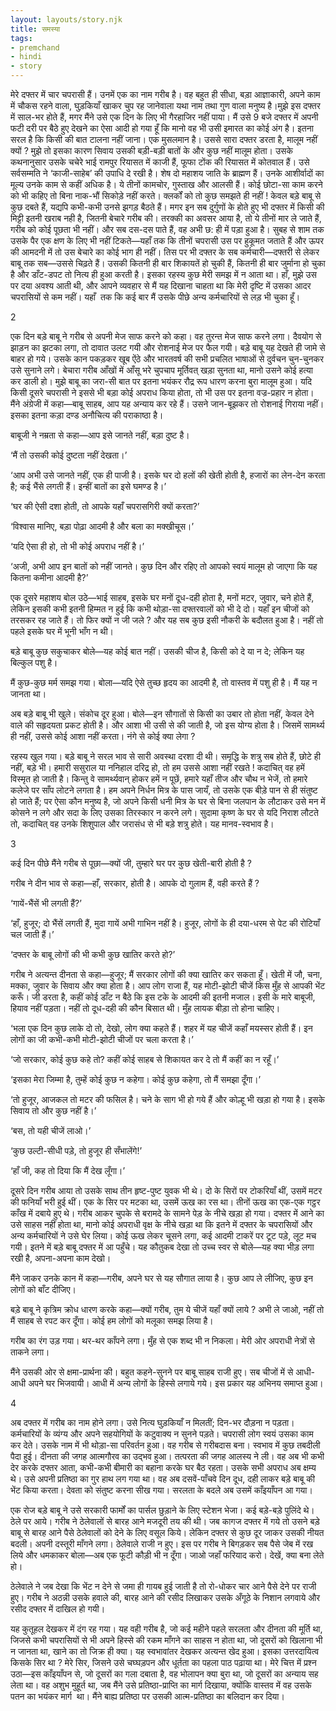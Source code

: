 ```yaml
---  
layout: layouts/story.njk  
title: समस्या  
tags:  
- premchand  
- hindi  
- story  
---  
```

    
मेरे दफ्तर में चार चपरासी हैं। उनमें एक का नाम गरीब है। वह बहुत ही सीधा, बड़ा आज्ञाकारी, अपने काम में चौकस रहने वाला, घुड़कियाँ खाकर चुप रह जानेवाला यथा नाम तथा गुण वाला मनुष्य है।मुझे इस दफ्तर में साल-भर होते हैं, मगर मैंने उसे एक दिन के लिए भी गैरहाजिर नहीं पाया। मैं उसे 9 बजे दफ्तर में अपनी फटी दरी पर बैठे हुए देखने का ऐसा आदी हो गया हूँ कि मानो वह भी उसी इमारत का कोई अंग है। इतना सरल है कि किसी की बात टालना नहीं जाना। एक मुसलमान है। उससे सारा दफ्तर डरता है, मालूम नहीं क्यों ? मुझे तो इसका कारण सिवाय उसकी बड़ी-बड़ी बातों के और कुछ नहीं मालूम होता। उसके कथनानुसार उसके चचेरे भाई रामपुर रियासत में काजी हैं, फूफा टोंक की रियासत में कोतवाल हैं। उसे सर्वसम्मति ने ‘काजी-साहेब’ की उपाधि दे रखी है। शेष दो महाशय जाति के ब्राह्मण हैं। उनके आशीर्वादों का मूल्य उनके काम से कहीं अधिक है। ये तीनों कामचोर, गुस्ताख और आलसी हैं। कोई छोटा-सा काम करने को भी कहिए तो बिना नाक-भौं सिकोड़े नहीं करते। क्लर्कों को तो कुछ समझते ही नहीं ! केवल बड़े बाबू से कुछ दबते हैं, यद्यपि कभी-कभी उनसे झगड़ बैठते हैं। मगर इन सब दुर्गुणों के होते हुए भी दफ्तर में किसी की मिट्टी इतनी खराब नही है, जितनी बेचारे गरीब की। तरक्की का अवसर आया है, तो ये तीनों मार ले जाते हैं, गरीब को कोई पूछता भी नहीं। और सब दस-दस पाते हैं, वह अभी छ: ही में पड़ा हुआ है। सुबह से शाम तक उसके पैर एक क्षण के लिए भी नहीं टिकते—यहाँ तक कि तीनों चपरासी उस पर हुकूमत जताते हैं और ऊपर की आमदनी में तो उस बेचारे का कोई भाग ही नहीं। तिस पर भी दफ्तर के सब कर्मचारी—दफ्तरी से लेकर बाबू तक सब—उससे चिढ़ते हैं। उसकी कितनी ही बार शिकायतें हो चुकी हैं, कितनी ही बार जुर्माना हो चुका है और डाँट-डपट तो नित्य ही हुआ करती है। इसका रहस्य कुछ मेरी समझ में न आता था। हाँ, मुझे उस पर दया अवश्य आती थी, और आपने व्यवहार से मैं यह दिखाना चाहता था कि मेरी दृष्टि में उसका आदर चपरासियों से कम नहीं। यहाँ  तक कि कई बार मैं उसके पीछे अन्य कर्मचारियों से लड़ भी चुका हूँ।  

2  



एक दिन बड़े बाबू ने गरीब से अपनी मेज साफ करने को कहा। वह तुरन्त मेज साफ करने लगा। दैवयोग से झाड़न का झटका लगा, तो दावात उलट गयी और रोशनाई मेज पर फैल गयी। बड़े बाबू यह देखते ही जामे से बाहर हो गये। उसके कान पकड़कर खूब ऐंठे और भारतवर्ष की सभी प्रचलित भाषाओं से दुर्वचन चुन-चुनकर उसे सुनाने लगे। बेचारा गरीब आँखों में आँसू भरे चुपचाप मूर्तिवत् खड़ा सुनता था, मानो उसने कोई हत्या कर डाली हो। मुझे बाबू का जरा-सी बात पर इतना भयंकर रौद्र रूप धारण करना बुरा मालूम हुआ। यदि किसी दूसरे चपरासी ने इससे भी बड़ा कोई अपराध किया होता, तो भी उस पर इतना वज्र-प्रहार न होता। मैंने अंग्रेजी में कहा—बाबू साहब, आप यह अन्याय कर रहे हैं। उसने जान-बूझकर तो रोशनाई गिराया नहीं। इसका इतना कड़ा दण्ड अनौचित्य की पराकाष्ठा है।  

बाबूजी ने नम्रता से कहा—आप इसे जानते नहीं, बड़ा दुष्ट है।  

‘मैं तो उसकी कोई दुष्टता नहीं देखता।’  

‘आप अभी उसे जानते नहीं, एक ही पाजी है। इसके घर दो हलों की खेती होती है, हजारों का लेन-देन करता है; कई भैंसे लगती हैं। इन्हीं बातों का इसे घमण्ड है।’  

‘घर की ऐसी दशा होती, तो आपके यहाँ चपरासगिरी क्यों करता?’  

‘विश्वास मानिए, बड़ा पोढ़ा आदमी है और बला का मक्खीचूस।’  

‘यदि ऐसा ही हो, तो भी कोई अपराध नहीं है।’  

‘अजी, अभी आप इन बातों को नहीं जानते। कुछ दिन और रहिए तो आपको स्वयं मालूम हो जाएगा कि यह कितना कमीना आदमी है?’  

एक दूसरे महाशय बोल उठे—भाई साहब, इसके घर मनों दूध-दही होता है, मनों मटर, जुवार, चने होते हैं, लेकिन इसकी कभी इतनी हिम्मत न हुई कि कभी थोड़ा-सा दफ्तरवालों को भी दे दो। यहाँ इन चीजों को तरसकर रह जाते हैं। तो फिर क्यों न जी जले ? और यह सब कुछ इसी नौकरी के बदौलत हुआ है। नहीं तो पहले इसके घर में भूनी भाँग न थी।  

बड़े बाबू कुछ सकुचाकर बोले—यह कोई बात नहीं। उसकी चीज है, किसी को दे या न दे; लेकिन यह बिल्कुल पशु है।  

मैं कुछ-कुछ मर्म समझ गया। बोला—यदि ऐसे तुच्छ हृदय का आदमी है, तो वास्तव में पशु ही है। मैं यह न जानता था।  

अब बड़े बाबू भी खुले। संकोच दूर हुआ। बोले—इन सौगातों से किसी का उबार तो होता नहीं, केवल देने वाले की सहृदयता प्रकट होती है। और आशा भी उसी से की जाती है, जो इस योग्य होता है। जिसमें सामर्थ्य ही नहीं, उससे कोई आशा नहीं करता। नंगे से कोई क्या लेगा ?  

रहस्य खुल गया। बड़े बाबू ने सरल भाव से सारी अवस्था दरशा दी थी। समृद्धि के शत्रु सब होते हैं, छोटे ही नहीं, बड़े भी। हमारी ससुराल या ननिहाल दरिद्र हो, तो हम उससे आशा नहीं रखते ! कदाचित् वह हमें विस्मृत हो जाती है। किन्तु वे सामर्थ्यवान् होकर हमें न पूछें, हमारे यहाँ तीज और चौथ न भेजें, तो हमारे कलेजे पर साँप लोटने लगता है। हम अपने निर्धन मित्र के पास जायँ, तो उसके एक बीड़े पान से ही संतुष्ट हो जाते हैं; पर ऐसा कौन मनुष्य है, जो अपने किसी धनी मित्र के घर से बिना जलपान के लौटाकर उसे मन में कोसने न लगे और सदा के लिए उसका तिरस्कार न करने लगे। सुदामा कृष्ण के घर से यदि निराश लौटते तो, कदाचित् वह उनके शिशुपाल और जरासंध से भी बड़े शत्रु होते। यह मानव-स्वभाव है।  



3  



कई दिन पीछे मैंने गरीब से पूछा—क्यों जी, तुम्हारे घर पर कुछ खेती-बारी होती है ?  

गरीब ने दीन भाव से कहा—हाँ, सरकार, होती है। आपके दो गुलाम हैं, वही करते हैं ?  

‘गायें-भैंसें भी लगती हैं?’  

‘हाँ, हुजूर; दो भैंसें लगती हैं, मुदा गायें अभी गाभिन नहीं है। हुजूर, लोगों के ही दया-धरम से पेट की रोटियाँ चल जाती हैं।’  

‘दफ्तर के बाबू लोगों की भी कभी कुछ खातिर करते हो?’  

गरीब ने अत्यन्त दीनता से कहा—हुजूर; मैं सरकार लोगों की क्या खातिर कर सकता हूँ। खेती में जौ, चना, मक्का, जुवार के सिवाय और क्या होता है। आप लोग राजा हैं, यह मोटी-झोटी चीजें किस मुँह से आपकी भेंट करूँ। जी डरता है, कहीं कोई डाँट न बैठे कि इस टके के आदमी की इतनी मजाल। इसी के मारे बाबूजी, हियाव नहीं पड़ता। नहीं तो दूध-दही की कौन बिसात थी। मुँह लायक बीड़ा तो होना चाहिए।  

‘भला एक दिन कुछ लाके दो तो, देखो, लोग क्या कहते हैं। शहर में यह चीजें कहाँ मयस्सर होती हैं। इन लोगों का जी कभी-कभी मोटी-झोटी चीजों पर चला करता है।’  

‘जो सरकार, कोई कुछ कहे तो? कहीं कोई साहब से शिकायत कर दे तो मैं कहीं का न रहूँ।’  

‘इसका मेरा जिम्मा है, तुम्हें कोई कुछ न कहेगा। कोई कुछ कहेगा, तो मैं समझा दूँगा।’  

‘तो हुजूर, आजकल तो मटर की फसिल है। चने के साग भी हो गये हैं और कोल्हू भी खड़ा हो गया है। इसके सिवाय तो और कुछ नहीं है।’  

‘बस, तो यही चीजें लाओ।’  

‘कुछ उल्टी-सीधी पड़े, तो हुजूर ही सँभालेंगे!’  

‘हाँ जी, कह तो दिया कि मैं देख लूँगा।’  

दूसरे दिन गरीब आया तो उसके साथ तीन हृष्ट-पुष्ट युवक भी थे। दो के सिरों पर टोकरियाँ थीं, उसमें मटर की फनियाँ भरी हुई थीं। एक के सिर पर मटका था, उसमें ऊख का रस था। तीनों ऊख का एक-एक गट्ठर काँख में दबाये हुए थे। गरीब आकर चुपके से बरामदे के सामने पेड़ के नीचे खड़ा हो गया। दफ्तर में आने का उसे साहस नहीं होता था, मानो कोई अपराधी वृक्ष के नीचे खड़ा था कि इतने में दफ्तर के चपरासियों और अन्य कर्मचारियों ने उसे घेर लिया। कोई ऊख लेकर चूसने लगा, कई आदमी टाकरें पर टूट पड़े, लूट मच गयी। इतने में बड़े बाबू दफ्तर में आ पहुँचे। यह कौतुकब देखा तो उच्च स्वर से बोले—यह क्या भीड़ लगा रखी है, अपना-अपना काम देखो।  

मैंने जाकर उनके कान में कहा—गरीब, अपने घर से यह सौगात लाया है। कुछ आप ले लीजिए, कुछ इन लोगों को बाँट दीजिए।  

बड़े बाबू ने कृत्रिम क्रोध धारण करके कहा—क्यों गरीब, तुम ये चीजें यहाँ क्यों लाये ? अभी ले जाओ, नहीं तो मैं साहब से रपट कर दूँगा। कोई हम लोगों को मलूका समझ लिया है।  

गरीब का रंग उड़ गया। थर-थर काँपने लगा। मुँह से एक शब्द भी न निकला। मेरी ओर अपराधी नेत्रों से ताकने लगा।  

मैंने उसकी ओर से क्षमा-प्रार्थना की। बहुत कहने-सुनने पर बाबू साहब राजी हुए। सब चीजों में से आधी-आधी अपने घर भिजवायी। आधी में अन्य लोगों के हिस्से लगाये गये। इस प्रकार यह अभिनय समाप्त हुआ।  



4  



अब दफ्तर में गरीब का नाम होने लगा। उसे नित्य घुड़कियाँ न मिलतीं; दिन-भर दौड़ना न पड़ता। कर्मचारियों के व्यंग्य और अपने सहयोगियों के कटुवाक्य न सुनने पड़ते। चपरासी लोग स्वयं उसका काम कर देते। उसके नाम में भी थोड़ा-सा परिवर्तन हुआ। वह गरीब से गरीबदास बना। स्वभाव में कुछ तबदीली पैदा हुई। दीनता की जगह आत्मगौरव का उद्भव हुआ। तत्परता की जगह आलस्य ने ली। वह अब भी कभी देर करके दफ्तर आता, कभी-कभी बीमारी का बहाना करके घर बैठ रहता। उसके सभी अपराध अब क्षम्य थे। उसे अपनी प्रतिष्ठा का गुर हाथ लग गया था। वह अब दसवें-पाँचवे दिन दूध, दही लाकर बड़े बाबू की भेंट किया करता। देवता को संतुष्ट करना सीख गया। सरलता के बदले अब उसमें काँइयाँपन आ गया।  

एक रोज बड़े बाबू ने उसे सरकारी फार्मों का पार्सल छुड़ाने के लिए स्टेशन भेजा। कई बड़े-बड़े पुलिंदे थे। ठेले पर आये। गरीब ने ठेलेवालों से बारह आने मजदूरी तय की थी। जब कागज दफ्तर में गये तो उसने बड़े बाबू से बारह आने पैसे ठेलेवालों को देने के लिए वसूल किये। लेकिन दफ्तर से कुछ दूर जाकर उसकी नीयत बदली। अपनी दस्तूरी माँगने लगा। ठेलेवाले राजी न हुए। इस पर गरीब ने बिगड़कर सब पैसे जेब में रख लिये और धमकाकर बोला—अब एक फूटी कौड़ी भी न दूँगा। जाओ जहाँ फरियाद करो। देखें, क्या बना लेते हो।  

ठेलेवाले ने जब देखा कि भेंट न देने से जमा ही गायब हुई जाती है तो रो-धोकर चार आने पैसे देने पर राजी हुए। गरीब ने अठन्नी उसके हवाले की, बारह आने की रसीद लिखाकर उसके अँगूठे के निशान लगवाये और रसीद दफ्तर में दाखिल हो गयी।  

यह कुतूहल देखकर में दंग रह गया। यह वही गरीब है, जो कई महीने पहले सरलता और दीनता की मूर्ति था, जिजसे कभी चपरासियों से भी अपने हिस्से की रकम माँगने का साहस न होता था, जो दूसरों को खिलाना भी न जानता था, खाने का तो जिक्र ही क्या। यह स्वभावांतर देखकर अत्यन्त खेद हुआ। इसका उत्तरदायित्व किसके सिर था ? मेरे सिर, जिसने उसे चघ्घड़पन और धूर्तता का पहला पाठ पढ़ाया था। मेरे चित्त में प्रश्न उठा—इस काँइयाँपन से, जो दूसरों का गला दबाता है, वह भोलापन क्या बुरा था, जो दूसरों का अन्याय सह लेता था। वह अशुभ मुहूर्त था, जब मैंने उसे प्रतिष्ठा-प्राप्ति का मार्ग दिखाया, क्योंकि वास्तव में वह उसके पतन का भयंकर मार्ग  था। मैंने बाह्य प्रतिष्ठा पर उसकी आत्म-प्रतिष्ठा का बलिदान कर दिया।  


    